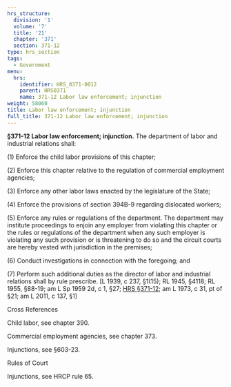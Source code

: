 ```yaml
---
hrs_structure:
  division: '1'
  volume: '7'
  title: '21'
  chapter: '371'
  section: 371-12
type: hrs_section
tags:
  - Government
menu:
  hrs:
    identifier: HRS_0371-0012
    parent: HRS0371
    name: 371-12 Labor law enforcement; injunction
weight: 58060
title: Labor law enforcement; injunction
full_title: 371-12 Labor law enforcement; injunction
---
```

**§371-12 Labor law enforcement; injunction.** The department of labor and industrial relations shall:

(1) Enforce the child labor provisions of this chapter;

(2) Enforce this chapter relative to the regulation of commercial employment agencies;

(3) Enforce any other labor laws enacted by the legislature of the State;

(4) Enforce the provisions of section 394B-9 regarding dislocated workers;

(5) Enforce any rules or regulations of the department. The department may institute proceedings to enjoin any employer from violating this chapter or the rules or regulations of the department when any such employer is violating any such provision or is threatening to do so and the circuit courts are hereby vested with jurisdiction in the premises;

(6) Conduct investigations in connection with the foregoing; and

(7) Perform such additional duties as the director of labor and industrial relations shall by rule prescribe. [L 1939, c 237, §1(15); RL 1945, §4118; RL 1955, §88-19; am L Sp 1959 2d, c 1, §27; [HRS §371-12](/title-21/chapter-371/section-371-12/); am L 1973, c 31, pt of §21; am L 2011, c 137, §1]

Cross References

Child labor, see chapter 390.

Commercial employment agencies, see chapter 373.

Injunctions, see §603-23.

Rules of Court

Injunctions, see HRCP rule 65.